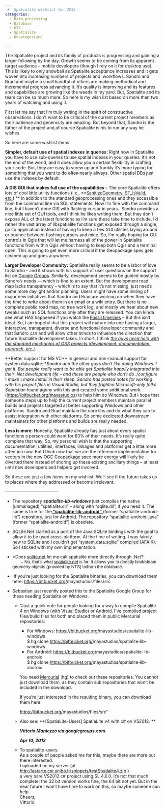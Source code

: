 ```yaml
---
 #  Spatialite wishlist for 2013
categories:
  - Data processing
  - Database
  - GIS
  - Spatialite
  - Uncategorized

---
```

The Spatialite project and its family of products is progressing and gaining a larger following by the day. Growth seems to be coming from its apparent target audience &#8211; mobile developers (though I rely on it for desktop use). This is likely to only snowball as Spatialite acceptance increases and it gets woven into increasing numbers of projects and  workflows. Sandro and Brad and maybe a small handful of others are making methodical and incremental progress advancing it. It&#8217;s quality is improving and its features and capabilities are growing like the weeds in my yard. But, Spatialite and its team can be so much more. So here is my wish list based on more than two years of watching and using it.

First let me say that I&#8217;m truly writing in the spirit of constructive observations. I don&#8217;t want to be critical of the current project members as their patience and generosity are amazing. But beyond that, Sandro is the father of the project and,of course Spatialite is his to run any way he wishes.

So here are some wishlist items.

**Simpler, default use of spatial indexes in queries:** Right now in Spatialite you have to use sub-queries to use spatial indexes in your queries. It&#8217;s not the end of the world, and it does allow you a certain flexibility in crafting your code. But, they are easy to screw up and frankly it&#8217;s more typing for something that you want to do <del>often </del>nearly always. Other spatial DBs just use the indexes by default.

**A GIS GUI that makes full use of the capabilities** &#8211; The core Spatialite offers lots of cool little utility functions (i.e., **<a href="http://www.gaia-gis.it/gaia-sins/spatialite-sql-4.0.0.html#p10" target="_blank" class="broken_link">SanitizeGeometry, ST_IsValid, etc.</a>) ** in addition to the standard geoprocessing ones and they accessible from the command line via SQL statements. Now I&#8217;m fine with the command line, but I haven&#8217;t done GIS with flashing cursor in years.  Sandro provides a nice little set of GUI tools, and I think he likes writing them. But they don&#8217;t expose ALL of the latest functions as I&#8217;m sure these take time to include. I&#8217;d rather the vast array of libspatialite functions get exposed through a single, go-to application instead of having to keep a few GUI utilities laying around or bounce between flashing cursors and mice. So, I&#8217;m really hoping for GUI controls in Qgis that will let me harness all of the power in Spatialite functions from within Qgis without having to keep both Qgis and a terminal open. This is going to get even more critical if the Geopackage spec gets cleaned up and goes anywhere.

**Larger Developer Community:** Spatialite really seems to be a labor of love to Sandro &#8211; and it shows with his support of user questions on the support list on <a href="https://groups.google.com/forum/?fromgroups#!forum/spatialite-users" target="_blank">Google Groups</a>. Similarly, development seems to be guided mostly by Sandro&#8217;s needs &#8212; which is fine to an extent. But the development road map lacks transparency &#8211; which is to say that it&#8217;s not missing, just needs some more daylight and/or planning. Users might have some inkling of major new initiatives that Sandro and Brad are working on when they have the time to write about them in an email or a wiki entry. But there is no complete public road map, no true work log, and mostly we hear about new tweaks such as SQL functions only after they are released. You can kinda see what HAS happened if you watch the <a href="https://www.gaia-gis.it/fossil/libspatialite/timeline" target="_blank">Fossil timelines</a> &#8211; But this isn&#8217;t ideal. So, I am hopeful that this project will mature into one having a larger, interactive, transparent, diverse and functional developer community and that Sandro can and will allow other minds to influence the direction that future Spatialite development takes. In short, I think _<span style="text-decoration: underline;">the guys need help with the standard mechanics of OSS projects (development, documentation, outreach, etc.)</span>._


**Better support for MS VC++ in general and non-manual support for system.data.sqlite: **Sandro and the other guys don&#8217;t like doing Windows. I get it. But people really want to be able get Spatialite happily integrated into their .Net development life &#8211; and these are people who don&#8217;t do ./configure \ make \ make install in their sleep. Sandro has posted notes for working with his project files in Visual Studio, but they frighten Microsoft-only folks. Sebastian* found agony with this and created some additional work (<a href="https://bitbucket.org/mayastudios" target="_blank">https://bitbucket.org/mayastudios</a>) to help him do Windows. But I hope that someone steps up to help the current project members maintain parallel builds and projects targeted at better supporting Windows and other platforms. Sandro and Brad maintain the core libs and do what they can to assist integration with other platforms. So some dedicated downstream maintainers for other platforms and builds are really needed.

**Less is more:** Honestly, Spatialite already has just about every spatial functions a person could want for 80% of their needs. It&#8217;s really quite complete that way. So, my personal wish is that the supporting documentation, utilities, interfaces, linkages and platforms get a little more attention now. But I think now that we are the reference implementation for vectors in the new OGC Geopackage spec more energy will likely be diverted there instead of shoring up these existing ancillary things &#8211; at least until new developers and helpers get involved.

So these are just a few items on my wishlist. We&#8217;ll see if the future takes us to places where they addressed or become irrelevant.

&#8212;&#8212;&#8212;&#8212;&#8212;&#8212;&#8212;&#8212;&#8212;&#8212;&#8212;&#8212;-


  * The repository **_spatialite-lib-windows_** just compiles the native (unmanaged) &#8220;spatialite.dll&#8221; &#8211; along with &#8220;sqlite.dll&#8221;, if you need it. The same is true for the<span style="text-decoration: underline;"><strong> &#8220;spatialite-lib-android&#8221;</strong> </span>(former &#8220;spatialite-android-lib&#8221;) repository, just for Android. The repository &#8220;spatialite-android-java&#8221; (former &#8220;spatialite-android&#8221;) is obsolete.
  * SQLite.Net started as a port of the Java SQLite bindings with the goal to allow it to be used cross-platform. At the time of writing, I was fairely new to SQLite and I couldn&#8217;t get &#8220;system.data.sqlite&#8221; compiled (AFAIK). So I sticked with my own implementation.
  * <div>
      <div>
        >Does <a href="http://sqlite.net/" target="_blank">sqlite.net</a> let me call spatialite more directly through .Net?
      </div>
      
      <div>
        <span style="font-family: arial, sans-serif;">       &#8211; No, that&#8217;s what <a href="https://bitbucket.org/mayastudios/spatialite.net" target="_blank" class="broken_link">spatialite.net</a> is for. It allows you to directly bind/obtain geometry objects (provided by NTS) to/from the database.</span>
      </div>
    </div>
    
    <div>
      <div>
      </div>
    </div>
    
    <div>
    </div>

  *  If you&#8217;re just looking for the Spatialite binaries, you can download them here: <a href="https://bitbucket.org/mayastudios/files/src" target="_blank" class="broken_link">https://bitbucket.org/<wbr />mayastudios/files/src</a>
  * Sebastian just recently posted this to the Spatialite Google Group for those needing Spatialite on Windows. 
      * &#8220;Just a quick note for people looking for a way to compile Spatialite 4 on Windows (with Visual Studio) or Android. I&#8217;ve compiled project files/build files for both and placed them in public Mercurial repositories: 
          * For Windows: <a href="https://bitbucket.org/mayastudios/spatialite-lib-windows" target="_blank" class="broken_link">https://bitbucket.org/<wbr />mayastudios/spatialite-lib-<wbr />windows</a>  
            $ hg clone <a href="https://bitbucket.org/mayastudios/spatialite-lib-windows" target="_blank" class="broken_link">https://bitbucket.org/<wbr />mayastudios/spatialite-lib-<wbr />windows</a>
          * For Android: <a href="https://bitbucket.org/mayastudios/spatialite-lib-android" target="_blank" class="broken_link">https://bitbucket.org/<wbr />mayastudios/spatialite-lib-<wbr />android</a>  
            $ hg clone <a href="https://bitbucket.org/mayastudios/spatialite-lib-android" target="_blank" class="broken_link">https://bitbucket.org/<wbr />mayastudios/spatialite-lib-<wbr />android</a>
        
        You need <a href="http://mercurial.selenic.com/" target="_blank">Mercurial</a> (hg) to check out these repositories. You cannot just download them, as they contain sub repositories that won&#8217;t be included in the download.
        
        If you&#8217;re just interested in the resulting binary, you can download them here:
        
        <a href="https://bitbucket.org/mayastudios/files/src" target="_blank" class="broken_link">https://bitbucket.org/<wbr />mayastudios/files/src</a>&#8220;</li> </ul> </li> 
        
          * Also see: **[SpatiaLite-Users] SpatiaLite v4 with c# on VS2012. ** <p style="display: inline !important;">
              <strong><em id="__mceDel">Vittorio Maniezzo via googlegroups.com. </em></strong>
            </p>
            
            <p style="display: inline !important;">
              <strong><em id="__mceDel">Apr 10, 2013</em></strong>
            </p>
        
          * To spatialite-users.  
            As a couple of people asked me for this, maybe there are more out there interested.  
            I uploaded on my server (at <a href="http://astarte.csr.unibo.it/snippets/testSpatialite4.zip" target="_blank">http://astarte.csr.unibo.it/snippets/testSpatialite4.zip </a>)  
            a very bare VS2012 c# project using SL 4.0.0. It&#8217;s not that much complete: the 32 bit version works fine, the 64 bit not yet. But in the near future I won&#8217;t have time to work on this, so maybe someone can help.  
            Cheers,  
            Vittorio</ul> 
        
        &nbsp;